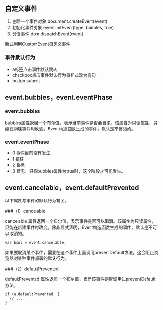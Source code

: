 ## 自定义事件

1. 创建一个事件对象 document.createEvent(event)
2. 初始化事件对象 event.initEvent(type, bubbles, true)
3. 分发事件 dom.dispatchEvent(event)

新式利用CustomEvent自定义事件

### 事件默认行为
- a标签点击事件默认跳转
- checkbox点击事件默认行为将样式改为有勾
- button submit

## event.bubbles，event.eventPhase

### event.bubbles
bubbles属性返回一个布尔值，表示当前事件是否会冒泡。该属性为只读属性，只能在新建事件时改变。Event构造函数生成的事件，默认是不冒泡的。

### event.eventPhase
- 0 事件目前没有发生
- 1 捕获
- 2 目标
- 3 冒泡，只有bubbles属性为true时，这个阶段才可能发生。


## event.cancelable，event.defaultPrevented
以下属性与事件的默认行为有关。

###（1）cancelable

cancelable 属性返回一个布尔值，表示事件是否可以取消。该属性为只读属性，只能在新建事件时改变。除非显式声明，Event构造函数生成的事件，默认是不可以取消的。

````
var bool = event.cancelable;
````
如果要取消某个事件，需要在这个事件上面调用preventDefault方法，这会阻止浏览器对某种事件部署的默认行为。

###（2）defaultPrevented

defaultPrevented 属性返回一个布尔值，表示该事件是否调用过preventDefault方法。

````
if (e.defaultPrevented) {
  // ...
}
````

